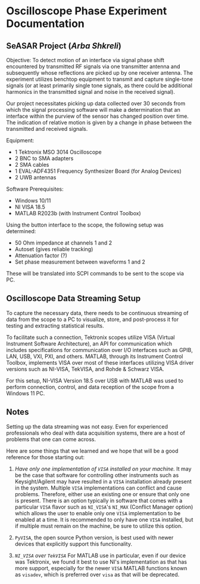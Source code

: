 # Oscilloscope Phase Experiment Documentation
## SeASAR Project (_Arba Shkreli_)
Objective: To detect motion of an interface via signal phase shift encountered by transmitted 
RF signals via one transmitter antenna and subsequently whose reflections are picked up by 
one receiver antenna.
The experiment utilizes benchtop equipment to transmit and capture single-tone signals (or 
at least primarily single tone signals, as there could be additional harmonics in the transmitted 
signal and noise in the received signal).

Our project necessitates picking up data collected over 30 seconds from which the signal processing
software will make a determination that an interface within the purview of the sensor has changed
position over time. The indication of relative motion is given by a change in phase between the
transmitted and received signals. 

Equipment: 
- 1 Tektronix MSO 3014 Oscilloscope
- 2 BNC to SMA adapters
- 2 SMA cables
- 1 EVAL-ADF4351 Frequency Synthesizer Board (for Analog Devices)
- 2 UWB antennas

Software Prerequisites:
- Windows 10/11
- NI VISA 18.5
- MATLAB R2023b (with Instrument Control Toolbox)

Using the button interface to the scope, the following setup was determined:
- 50 Ohm impedance at channels 1 and 2
- Autoset (gives reliable tracking)
- Attenuation factor (?)
- Set phase measurement between waveforms 1 and 2

These will be translated into SCPI commands to be sent to the scope via PC.

## Oscilloscope Data Streaming Setup
To capture the necessary data, there needs to be continuous streaming of data
from the scope to a PC to visualize, store, and post-process it for testing and 
extracting statistical results.

To facilitate such a connection, Tektronix scopes utilize VISA (Virtual Instrument
Software Architecture), an API for communication which includes specifications for
communication over I/O interfaces such as GPIB, LAN, USB, VXI, PXI, and others.
MATLAB, through its Instrument Control Toolbox, implements VISA over most of these
interfaces utilizing VISA driver versions such as NI-VISA, TekVISA, and Rohde & Schwarz VISA.

For this setup, NI-VISA Version 18.5 over USB with MATLAB was used to perform
connection, control, and data reception of the scope from a Windows 11 PC.

## Notes

Setting up the data streaming was not easy. Even for experienced professionals
who deal with data acquisition systems, there are a host of problems that one
can come across.

Here are some things that we learned and we hope that will be a good reference
for those starting out:

1. _Have only one implementation of `VISA` installed on your machine._
It may be the case that software for controlling other instruments
such as Keysight/Agilent may have resulted in a `VISA` installation
already present in the system. Multiple `VISA` implementations can
conflict and cause problems. Therefore, either use an existing one or
ensure that only one is present. There is an option typically in
software that comes with a particular `VISA` flavor such as `NI_VISA`'s 
`NI_MAX` (Conflict Manager option) which allows the user to enable only 
one `VISA` implementation to be enabled at a time. It is recommended to
only have one `VISA` installed, but if multiple must remain on the machine,
be sure to utilize this option.

2. `PyVISA`, the open source Python version, is best used with newer devices
that explicitly support this functionality.

3. _`NI_VISA` over `TekVISA`_
For MATLAB use in particular, even if our device was Tektronix, we found it 
best to use NI's implementation as that has more support, especially for
the newer `VISA` MATLAB functions known as `visadev`, which is preferred over
`visa` as that will be deprecated.
